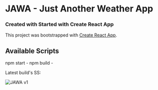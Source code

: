 # JAWA - Just Another Weather App

### Created with Started with Create React App

This project was bootstrapped with [Create React App](https://github.com/facebook/create-react-app).

## Available Scripts

npm start -
npm build -


Latest build's SS:

![JAWA v1](https://i.imgur.com/9RYhOgp.png)

